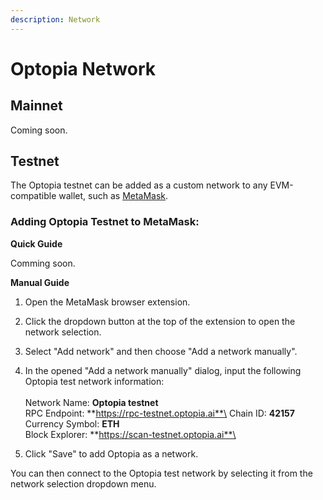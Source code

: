 ```yaml
---
description: Network
---
```


# Optopia Network

## **Mainnet**

Coming soon.

## **Testnet**

The Optopia testnet can be added as a custom network to any EVM-compatible wallet, such as [MetaMask](https://metamask.io/).

### **Adding Optopia Testnet to MetaMask:**

**Quick Guide**

Comming soon.

**Manual Guide**

1. Open the MetaMask browser extension.
2. Click the dropdown button at the top of the extension to open the network selection.
3. Select "Add network" and then choose "Add a network manually".
4. In the opened "Add a network manually" dialog, input the following Optopia test network information: \
   \
   Network Name: **Optopia testnet** \
   RPC Endpoint: **https://rpc-testnet.optopia.ai**\
   Chain ID: **42157** \
   Currency Symbol: **ETH** \
   Block Explorer: **https://scan-testnet.optopia.ai**\

5. Click "Save" to add Optopia as a network.

You can then connect to the Optopia test network by selecting it from the network selection dropdown menu.

